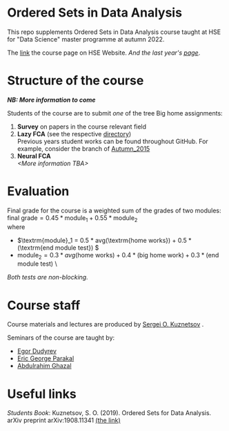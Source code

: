 # Ordered Sets in Data Analysis

This repo supplements Ordered Sets in Data Analysis course taught at HSE for "Data Science" master programme at autumn 2022.

The [link](https://www.hse.ru/en/ma/datasci/courses/646473401.html) the course page on HSE Website.
_And the last year's [page](https://www.hse.ru/en/ma/datasci/courses/470889822.html)_.

# Structure of the course

_**NB: More information to come**_

Students of the course are to submit _one_ of the tree Big home assignments:
1. **Survey** on papers in the course relevant field
2. **Lazy FCA** (see the respective [directory](https://github.com/EgorDudyrev/OSDA_course/tree/Autumn_2022/lazy_fca))\
Previous years student works can be found throughout GitHub. For example, consider
the branch of [Autumn_2015](https://github.com/EgorDudyrev/OSDA_course/tree/Autumn_2015)
3. **Neural FCA**\
_\<More information TBA\>_

# Evaluation

Final grade for the course is a weighted sum of the grades of two modules:
$\textrm{final grade} = 0.45 * \textrm{module}_1 + 0.55 * \textrm{module}_2$ \
where
* $\textrm{module}_1 = 0.5 * avg(\textrm{home works}) + 0.5 * (\textrm{end module test}) $
* $\textrm{module}_2 = 0.3 * avg(\textrm{home works}) + 0.4 * (\textrm{big home work}) + 0.3 * (\textrm{end module test})$ \

*Both tests are non-blocking.*


# Course staff
Course materials and lectures are produced by [Sergei O. Kuznetsov](https://www.hse.ru/en/staff/skuznetsov) .

Seminars of the course are taught by:
* [Egor Dudyrev](https://www.hse.ru/en/staff/edudyrev)
* [Eric George Parakal](https://www.hse.ru/org/persons/225566542)
* [Abdulrahim Ghazal](https://www.hse.ru/org/persons/225524157)


# Useful links

_Students Book_: Kuznetsov, S. O. (2019). Ordered Sets for Data Analysis. arXiv preprint arXiv:1908.11341 
[(the link)](https://arxiv.org/abs/1908.11341)
